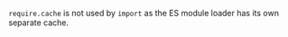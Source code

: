 
`require.cache` is not used by `import` as the ES module loader has its own
separate cache.

<i id="esm_experimental_json_modules"></i>

